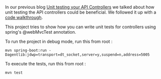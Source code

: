 In our previous blog [Unit testing your API Controllers](https://medium.com/blog-quiqua/https-medium-com-blog-quiqua-unit-testing-your-api-controllers-879dbf01796f "Unit testing your API Controllers") we talked about how unit testing the API controllers could be beneficial. We followed it up with a [code walkthrough](https://medium.com/blog-quiqua/unit-testing-your-api-controllers-a-code-walkthrough-44439728e0fa "code walkthrough"). 

This project tries to show how you can write unit tests for controllers using spring's @webMvcTest annotation. 

To run the project in debug mode, run this from root : 

`mvn spring-boot:run -Dagentlib:jdwp=transport=dt_socket,server=y,suspend=n,address=5005`

To execute the tests, run this from root :

`mvn test`
